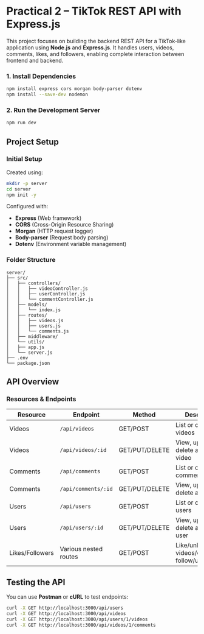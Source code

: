 # Practical 2 – TikTok REST API with Express.js

This project focuses on building the backend REST API for a TikTok-like application using **Node.js** and **Express.js**. It handles users, videos, comments, likes, and followers, enabling complete interaction between frontend and backend.

### 1. Install Dependencies

```bash
npm install express cors morgan body-parser dotenv
npm install --save-dev nodemon
```

### 2. Run the Development Server

```bash
npm run dev
```

## Project Setup

### Initial Setup

Created using:

```bash
mkdir -p server
cd server
npm init -y
```

Configured with:

* **Express** (Web framework)
* **CORS** (Cross-Origin Resource Sharing)
* **Morgan** (HTTP request logger)
* **Body-parser** (Request body parsing)
* **Dotenv** (Environment variable management)

### Folder Structure

```
server/
├── src/
│   ├── controllers/
│   │   ├── videoController.js
│   │   ├── userController.js
│   │   └── commentController.js
│   ├── models/
│   │   └── index.js
│   ├── routes/
│   │   ├── videos.js
│   │   ├── users.js
│   │   └── comments.js
│   ├── middleware/
│   └── utils/
│   ├── app.js
│   └── server.js
├── .env
└── package.json
```

## API Overview

### Resources & Endpoints

| Resource        | Endpoint              | Method         | Description                                  |
| --------------- | --------------------- | -------------- | -------------------------------------------- |
| Videos          | `/api/videos`         | GET/POST       | List or create videos                        |
| Videos          | `/api/videos/:id`     | GET/PUT/DELETE | View, update, or delete a specific video     |
| Comments        | `/api/comments`       | GET/POST       | List or create comments                      |
| Comments        | `/api/comments/:id`   | GET/PUT/DELETE | View, update, or delete a comment            |
| Users           | `/api/users`          | GET/POST       | List or create users                         |
| Users           | `/api/users/:id`      | GET/PUT/DELETE | View, update, or delete a specific user      |
| Likes/Followers | Various nested routes | GET/POST       | Like/unlike videos/comments, follow/unfollow |


## Testing the API

You can use **Postman** or **cURL** to test endpoints:

```bash
curl -X GET http://localhost:3000/api/users
curl -X GET http://localhost:3000/api/videos
curl -X GET http://localhost:3000/api/users/1/videos
curl -X GET http://localhost:3000/api/videos/1/comments
```